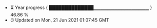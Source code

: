 - ⏳ Year progress { ██████████████▁▁▁▁▁▁▁▁▁▁▁▁▁▁▁▁ } 46.86 %
- ⏰ Updated on Mon, 21 Jun 2021 01:07:45 GMT

